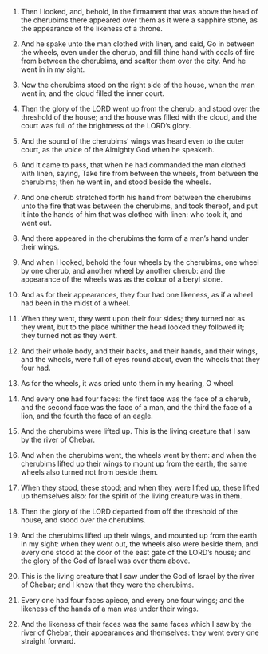 1. Then I looked, and, behold, in the firmament that was above the
head of the cherubims there appeared over them as it were a sapphire
stone, as the appearance of the likeness of a throne.

2. And he spake unto the man clothed with linen, and said, Go in
between the wheels, even under the cherub, and fill thine hand with
coals of fire from between the cherubims, and scatter them over the
city. And he went in in my sight.

3. Now the cherubims stood on the right side of the house, when the
man went in; and the cloud filled the inner court.

4. Then the glory of the LORD went up from the cherub, and stood
over the threshold of the house; and the house was filled with the
cloud, and the court was full of the brightness of the LORD’s glory.

5. And the sound of the cherubims’ wings was heard even to the outer
court, as the voice of the Almighty God when he speaketh.

6. And it came to pass, that when he had commanded the man clothed
with linen, saying, Take fire from between the wheels, from between
the cherubims; then he went in, and stood beside the wheels.

7. And one cherub stretched forth his hand from between the
cherubims unto the fire that was between the cherubims, and took
thereof, and put it into the hands of him that was clothed with linen:
who took it, and went out.

8. And there appeared in the cherubims the form of a man’s hand
under their wings.

9. And when I looked, behold the four wheels by the cherubims, one
wheel by one cherub, and another wheel by another cherub: and the
appearance of the wheels was as the colour of a beryl stone.

10. And as for their appearances, they four had one likeness, as if
a wheel had been in the midst of a wheel.

11. When they went, they went upon their four sides; they turned not
as they went, but to the place whither the head looked they followed
it; they turned not as they went.

12. And their whole body, and their backs, and their hands, and
their wings, and the wheels, were full of eyes round about, even the
wheels that they four had.

13. As for the wheels, it was cried unto them in my hearing, O
wheel.

14. And every one had four faces: the first face was the face of a
cherub, and the second face was the face of a man, and the third the
face of a lion, and the fourth the face of an eagle.

15. And the cherubims were lifted up. This is the living creature
that I saw by the river of Chebar.

16. And when the cherubims went, the wheels went by them: and when
the cherubims lifted up their wings to mount up from the earth, the
same wheels also turned not from beside them.

17. When they stood, these stood; and when they were lifted up,
these lifted up themselves also: for the spirit of the living creature
was in them.

18. Then the glory of the LORD departed from off the threshold of
the house, and stood over the cherubims.

19. And the cherubims lifted up their wings, and mounted up from the
earth in my sight: when they went out, the wheels also were beside
them, and every one stood at the door of the east gate of the LORD’s
house; and the glory of the God of Israel was over them above.

20. This is the living creature that I saw under the God of Israel
by the river of Chebar; and I knew that they were the cherubims.

21. Every one had four faces apiece, and every one four wings; and
the likeness of the hands of a man was under their wings.

22. And the likeness of their faces was the same faces which I saw
by the river of Chebar, their appearances and themselves: they went
every one straight forward.